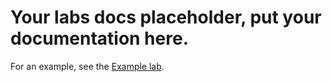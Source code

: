# Your labs docs placeholder, put your documentation here.

For an example, see the [Example lab](../01_An_Example/example.adoc).

